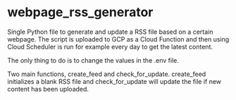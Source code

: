 # webpage_rss_generator 

Single Python file to generate and update a RSS file based on a certain webpage. The script is uploaded to GCP as a Cloud Function and then using Cloud Scheduler is run for example every day to get the latest content.

The only thing to do is to change the values in the .env file.

Two main functions, create_feed and check_for_update. create_feed initializes a blank RSS file and check_for_update will update the file if new content has been uploaded.
